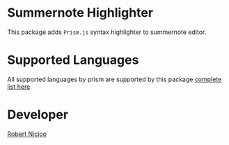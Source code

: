 # Summernote Highlighter

This package adds `Prism.js` syntax highlighter to summernote editor.

# Supported Languages

All supported languages by prism are supported by this package [complete list here](https://prismjs.com/#supported-languages)

# Developer

[Robert Nicjoo](https://irando.co.id)